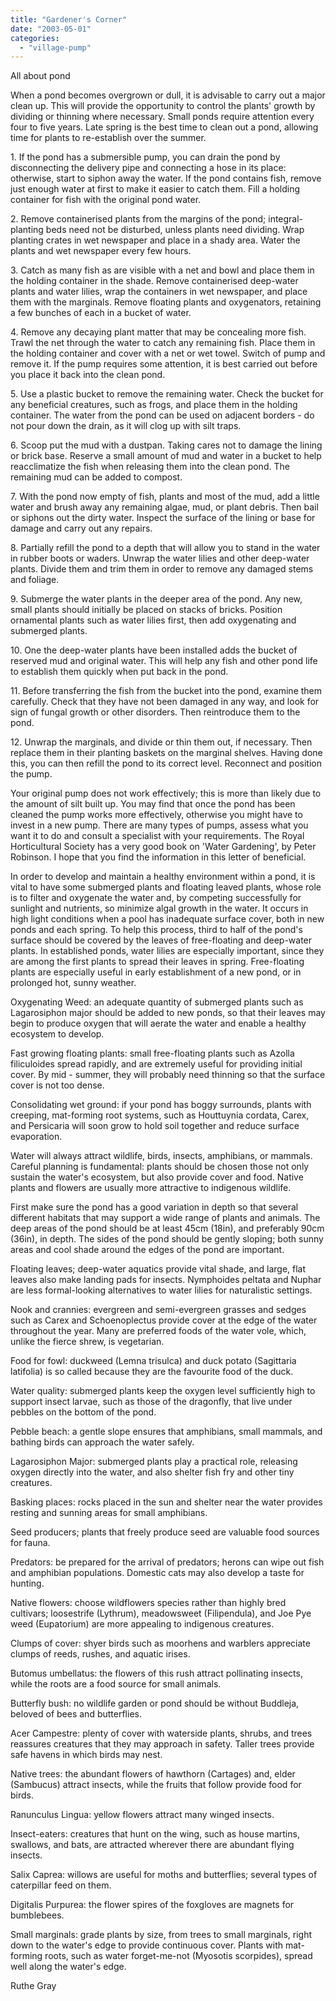 ```yaml
---
title: "Gardener's Corner"
date: "2003-05-01"
categories: 
  - "village-pump"
---
```


All about pond

When a pond becomes overgrown or dull, it is advisable to carry out a major clean up. This will provide the opportunity to control the plants' growth by dividing or thinning where necessary. Small ponds require attention every four to five years. Late spring is the best time to clean out a pond, allowing time for plants to re-establish over the summer.

1\. If the pond has a submersible pump, you can drain the pond by disconnecting the delivery pipe and connecting a hose in its place: otherwise, start to siphon away the water. If the pond contains fish, remove just enough water at first to make it easier to catch them. Fill a holding container for fish with the original pond water.

2\. Remove containerised plants from the margins of the pond; integral-planting beds need not be disturbed, unless plants need dividing. Wrap planting crates in wet newspaper and place in a shady area. Water the plants and wet newspaper every few hours.

3\. Catch as many fish as are visible with a net and bowl and place them in the holding container in the shade. Remove containerised deep-water plants and water lilies, wrap the containers in wet newspaper, and place them with the marginals. Remove floating plants and oxygenators, retaining a few bunches of each in a bucket of water.

4\. Remove any decaying plant matter that may be concealing more fish. Trawl the net through the water to catch any remaining fish. Place them in the holding container and cover with a net or wet towel. Switch of pump and remove it. If the pump requires some attention, it is best carried out before you place it back into the clean pond.

5\. Use a plastic bucket to remove the remaining water. Check the bucket for any beneficial creatures, such as frogs, and place them in the holding container. The water from the pond can be used on adjacent borders - do not pour down the drain, as it will clog up with silt traps.

6\. Scoop put the mud with a dustpan. Taking cares not to damage the lining or brick base. Reserve a small amount of mud and water in a bucket to help reacclimatize the fish when releasing them into the clean pond. The remaining mud can be added to compost.

7\. With the pond now empty of fish, plants and most of the mud, add a little water and brush away any remaining algae, mud, or plant debris. Then bail or siphons out the dirty water. Inspect the surface of the lining or base for damage and carry out any repairs.

8\. Partially refill the pond to a depth that will allow you to stand in the water in rubber boots or waders. Unwrap the water lilies and other deep-water plants. Divide them and trim them in order to remove any damaged stems and foliage.

9\. Submerge the water plants in the deeper area of the pond. Any new, small plants should initially be placed on stacks of bricks. Position ornamental plants such as water lilies first, then add oxygenating and submerged plants.

10\. One the deep-water plants have been installed adds the bucket of reserved mud and original water. This will help any fish and other pond life to establish them quickly when put back in the pond.

11\. Before transferring the fish from the bucket into the pond, examine them carefully. Check that they have not been damaged in any way, and look for sign of fungal growth or other disorders. Then reintroduce them to the pond.

12\. Unwrap the marginals, and divide or thin them out, if necessary. Then replace them in their planting baskets on the marginal shelves. Having done this, you can then refill the pond to its correct level. Reconnect and position the pump.

Your original pump does not work effectively; this is more than likely due to the amount of silt built up. You may find that once the pond has been cleaned the pump works more effectively, otherwise you might have to invest in a new pump. There are many types of pumps, assess what you want it to do and consult a specialist with your requirements. The Royal Horticultural Society has a very good book on 'Water Gardening', by Peter Robinson. I hope that you find the information in this letter of beneficial.

In order to develop and maintain a healthy environment within a pond, it is vital to have some submerged plants and floating leaved plants, whose role is to filter and oxygenate the water and, by competing successfully for sunlight and nutrients, so minimize algal growth in the water. It occurs in high light conditions when a pool has inadequate surface cover, both in new ponds and each spring. To help this process, third to half of the pond's surface should be covered by the leaves of free-floating and deep-water plants. In established ponds, water lilies are especially important, since they are among the first plants to spread their leaves in spring. Free-floating plants are especially useful in early establishment of a new pond, or in prolonged hot, sunny weather.

Oxygenating Weed: an adequate quantity of submerged plants such as Lagarosiphon major should be added to new ponds, so that their leaves may begin to produce oxygen that will aerate the water and enable a healthy ecosystem to develop.

Fast growing floating plants: small free-floating plants such as Azolla filiculoides spread rapidly, and are extremely useful for providing initial cover. By mid - summer, they will probably need thinning so that the surface cover is not too dense.

Consolidating wet ground: if your pond has boggy surrounds, plants with creeping, mat-forming root systems, such as Houttuynia cordata, Carex, and Persicaria will soon grow to hold soil together and reduce surface evaporation.

Water will always attract wildlife, birds, insects, amphibians, or mammals. Careful planning is fundamental: plants should be chosen those not only sustain the water's ecosystem, but also provide cover and food. Native plants and flowers are usually more attractive to indigenous wildlife.

First make sure the pond has a good variation in depth so that several different habitats that may support a wide range of plants and animals. The deep areas of the pond should be at least 45cm (18in), and preferably 90cm (36in), in depth. The sides of the pond should be gently sloping; both sunny areas and cool shade around the edges of the pond are important.

Floating leaves; deep-water aquatics provide vital shade, and large, flat leaves also make landing pads for insects. Nymphoides peltata and Nuphar are less formal-looking alternatives to water lilies for naturalistic settings.

Nook and crannies: evergreen and semi-evergreen grasses and sedges such as Carex and Schoenoplectus provide cover at the edge of the water throughout the year. Many are preferred foods of the water vole, which, unlike the fierce shrew, is vegetarian.

Food for fowl: duckweed (Lemna trisulca) and duck potato (Sagittaria latifolia) is so called because they are the favourite food of the duck.

Water quality: submerged plants keep the oxygen level sufficiently high to support insect larvae, such as those of the dragonfly, that live under pebbles on the bottom of the pond.

Pebble beach: a gentle slope ensures that amphibians, small mammals, and bathing birds can approach the water safely.

Lagarosiphon Major: submerged plants play a practical role, releasing oxygen directly into the water, and also shelter fish fry and other tiny creatures.

Basking places: rocks placed in the sun and shelter near the water provides resting and sunning areas for small amphibians.

Seed producers; plants that freely produce seed are valuable food sources for fauna.

Predators: be prepared for the arrival of predators; herons can wipe out fish and amphibian populations. Domestic cats may also develop a taste for hunting.

Native flowers: choose wildflowers species rather than highly bred cultivars; loosestrife (Lythrum), meadowsweet (Filipendula), and Joe Pye weed (Eupatorium) are more appealing to indigenous creatures.

Clumps of cover: shyer birds such as moorhens and warblers appreciate clumps of reeds, rushes, and aquatic irises.

Butomus umbellatus: the flowers of this rush attract pollinating insects, while the roots are a food source for small animals.

Butterfly bush: no wildlife garden or pond should be without Buddleja, beloved of bees and butterflies.

Acer Campestre: plenty of cover with waterside plants, shrubs, and trees reassures creatures that they may approach in safety. Taller trees provide safe havens in which birds may nest.

Native trees: the abundant flowers of hawthorn (Cartages) and, elder (Sambucus) attract insects, while the fruits that follow provide food for birds.

Ranunculus Lingua: yellow flowers attract many winged insects.

Insect-eaters: creatures that hunt on the wing, such as house martins, swallows, and bats, are attracted wherever there are abundant flying insects.

Salix Caprea: willows are useful for moths and butterflies; several types of caterpillar feed on them.

Digitalis Purpurea: the flower spires of the foxgloves are magnets for bumblebees.

Small marginals: grade plants by size, from trees to small marginals, right down to the water's edge to provide continuous cover. Plants with mat-forming roots, such as water forget-me-not (Myosotis scorpides), spread well along the water's edge.

Ruthe Gray
